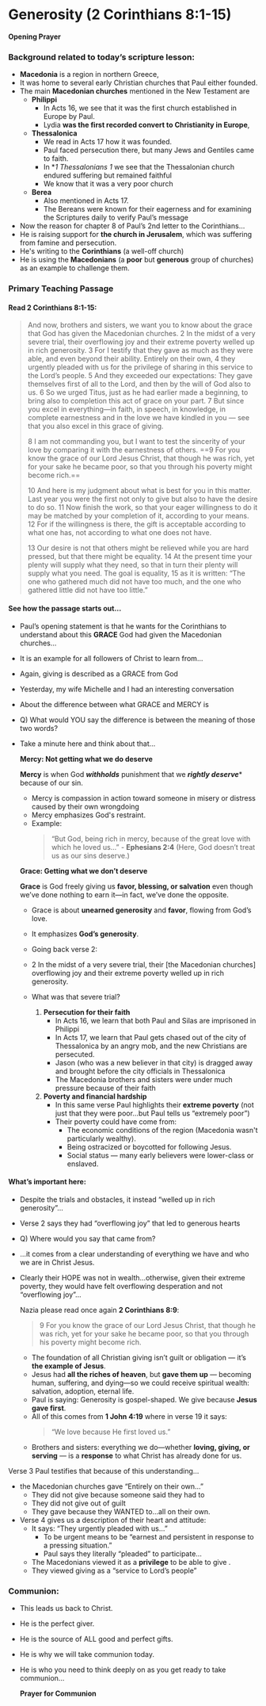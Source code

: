 
# Generosity (2 Corinthians 8:1-15)

**Opening Prayer**

### Background related to today’s scripture lesson:

- **Macedonia** is a region in northern Greece, 
- It was home to several early Christian churches that Paul either founded. 
- The main **Macedonian churches** mentioned in the New Testament are
  - **Philippi**
    - In Acts 16, we see that it was the first church established in Europe by Paul.
    - Lydia **was the first recorded convert to Christianity in Europe**, 
  - **Thessalonica**   
    - We read in Acts 17 how it was founded.
    - Paul faced persecution there, but many Jews and Gentiles came to faith.
    - In **1 Thessalonians 1* we see that the Thessalonian church endured suffering but remained faithful
    - We know that it was a very poor church
  - **Berea**
    - Also mentioned in Acts 17.
    - The Bereans were known for their eagerness and for examining the Scriptures daily to verify Paul’s message
- Now the reason for chapter 8 of Paul’s 2nd letter to the Corinthians…
- He is raising support for **the church in Jerusalem**, which was suffering from famine and persecution. 
- He's writing to the **Corinthians** (a well-off church) 
- He is using the **Macedonians** (a **poor** but **generous** group of churches) as an example to challenge them.

### Primary Teaching Passage

#### Read 2 Corinthians 8:1-15:

> And now, brothers and sisters, we want you to know about the grace that God has given the Macedonian churches. 2 In the midst of a very severe trial, their overflowing joy and their extreme poverty welled up in rich generosity. 3 For I testify that they gave as much as they were able, and even beyond their ability. Entirely on their own, 4 they urgently pleaded with us for the privilege of sharing in this service to the Lord’s people. 5 And they exceeded our expectations: They gave themselves first of all to the Lord, and then by the will of God also to us. 6 So we urged Titus, just as he had earlier made a beginning, to bring also to completion this act of grace on your part. 7 But since you excel in everything—in faith, in speech, in knowledge, in complete earnestness and in the love we have kindled in you — see that you also excel in this grace of giving.
>
> 8 I am not commanding you, but I want to test the sincerity of your love by comparing it with the earnestness of others. ==9 For you know the grace of our Lord Jesus Christ, that though he was rich, yet for your sake he became poor, so that you through his poverty might become rich.==
>
> 10 And here is my judgment about what is best for you in this matter. Last year you were the first not only to give but also to have the desire to do so. 11 Now finish the work, so that your eager willingness to do it may be matched by your completion of it, according to your means. 12 For if the willingness is there, the gift is acceptable according to what one has, not according to what one does not have.
>
> 13 Our desire is not that others might be relieved while you are hard pressed, but that there might be equality. 14 At the present time your plenty will supply what they need, so that in turn their plenty will supply what you need. The goal is equality, 15 as it is written: “The one who gathered much did not have too much, and the one who gathered little did not have too little.”

#### See how the passage starts out… 

- Paul’s opening statement is that he wants for the Corinthians to understand about this **GRACE** God had given the Macedonian churches…
- It is an example for all followers of Christ to learn from...
- Again, giving is described as a GRACE from God
- Yesterday, my wife Michelle and I had an interesting conversation
- About the difference between what GRACE and MERCY is
- Q) What would YOU say the difference is between the meaning of those two words?  
- Take a minute here and think about that…
  
  **Mercy: Not getting what we do deserve**

  **Mercy** is when God ***withholds*** punishment that we ***rightly deserve**** because of our sin.

  - Mercy is compassion in action toward someone in misery or distress caused by their own wrongdoing
  - Mercy emphasizes God's restraint.
  - Example: 
    > “But God, being rich in mercy, because of the great love with which he loved us…”  - **Ephesians 2:4**  (Here, God doesn’t treat us as our sins deserve.)

  **Grace: Getting what we don’t deserve**

  **Grace** is God freely giving us ****favor, blessing, or salvation**** even though we’ve done nothing to earn it—in fact, we’ve done the opposite.

    - Grace is about **unearned generosity** and **favor**, flowing from God’s love.
    - It emphasizes **God’s generosity**.


  - Going back verse 2:
   - 2 In the midst of a very severe trial, their [the Macedonian churches] overflowing joy and their extreme poverty welled up in rich generosity.
   - What was that severe trial?  
      1. **Persecution for their faith**
         - In Acts 16, we learn that both Paul and Silas are imprisoned in Philippi
         - In Acts 17, we learn that Paul gets chased out of the city of Thessalonica by an angry mob, and the new Christians are persecuted. 
         - Jason (who was a new believer in that city) is dragged away and brought before the city officials in Thessalonica 
         - The Macedonia brothers and sisters were under much pressure because of their faith
      2. **Poverty and financial hardship**
         - In this same verse Paul highlights their **extreme poverty** (not just that they were poor…but Paul tells us “extremely poor”)
         - Their poverty could have come from:
           - The economic conditions of the region (Macedonia wasn't particularly wealthy).
           - Being ostracized or boycotted for following Jesus.
           - Social status — many early believers were lower-class or enslaved.

#### What’s important here:

- Despite the trials and obstacles, it instead “welled up in rich generosity”...
- Verse 2 says they had “overflowing joy” that led to generous hearts
- Q) Where would you say that came from?  
- …it comes from a clear understanding of everything we have and who we are in Christ Jesus.
- Clearly their HOPE was not in wealth…otherwise, given their extreme poverty, they would have felt overflowing desperation and not “overflowing joy”…

  Nazia please read once again **2 Corinthians 8:9**: 
  > 9 For you know the grace of our Lord Jesus Christ, that though he was rich, yet for your sake he became poor, so that you through his poverty might become rich.

  - The foundation of all Christian giving isn’t guilt or obligation — it’s **the example of Jesus**.
  - Jesus had **all the riches of heaven**, but **gave them up** — becoming human, suffering, and dying—so we could receive spiritual wealth: salvation, adoption, eternal life.
  - Paul is saying: Generosity is gospel-shaped. We give because **Jesus gave first**.
  - All of this comes from **1 John 4:19** where in verse 19 it says:   
    > “We love because He first loved us.”
  - Brothers and sisters: everything we do—whether **loving, giving, or serving** — is a **response** to what Christ has already done for us.


Verse 3 Paul testifies that because of this understanding…

- the Macedonian churches gave “Entirely on their own…”
  - They did not give because someone said they had to
  - They did not give out of guilt
   - They gave because they WANTED to…all on their own.
- Verse 4 gives us a description of their heart and attitude:
  - It says:  “They urgently pleaded with us…”
    - To be urgent means to be  “earnest and persistent in response to a pressing situation.”
    - Paul says they literally “pleaded” to participate…
  - The Macedonians viewed it as a **privilege** to be able to give .
  - They viewed giving as a “service to Lord’s people”


### Communion:
- This leads us back to Christ.  
- He is the perfect giver.  
- He is the source of ALL good and perfect gifts. 
- He is why we will take communion today. 
- He is who you need to think deeply on as you get ready to take communion…

  **Prayer for Communion**
